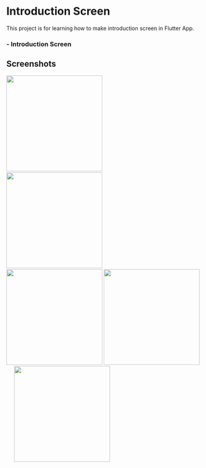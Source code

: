 # Introduction Screen

This project is for learning how to make introduction screen in Flutter App.

### - Introduction Screen 
   
 
## Screenshots
<img src="screenshots/one.jpg" width="250"> &nbsp;&nbsp;&nbsp;&nbsp; <img src="screenshots/two.jpg" width="250">&nbsp;&nbsp;&nbsp;&nbsp; <img src="screenshots/three.jpg" width="250">
<img src="screenshots/four.jpg" width="250"> &nbsp;&nbsp;&nbsp;&nbsp; <img src="screenshots/five.jpg" width="250">

